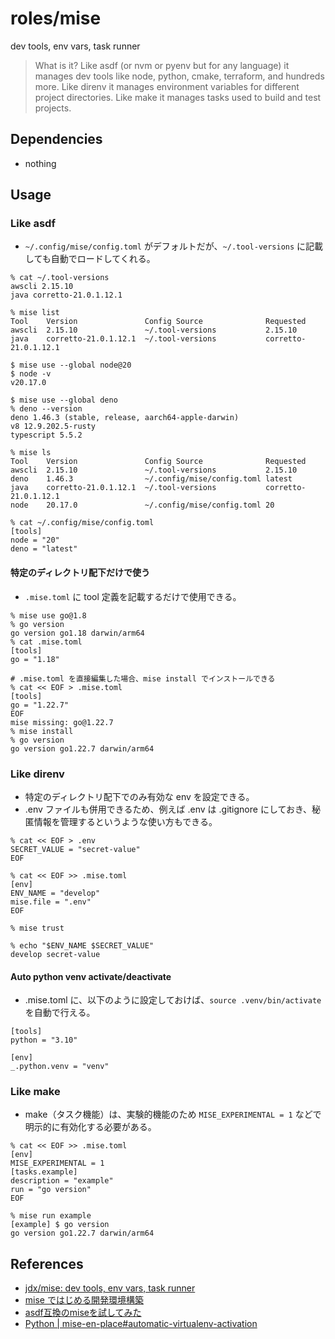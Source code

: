 # roles/mise
dev tools, env vars, task runner

> What is it?
> Like asdf (or nvm or pyenv but for any language) it manages dev tools like node, python, cmake, terraform, and hundreds more.
> Like direnv it manages environment variables for different project directories.
> Like make it manages tasks used to build and test projects.



## Dependencies
- nothing



## Usage
### Like asdf
- `~/.config/mise/config.toml` がデフォルトだが、`~/.tool-versions` に記載しても自動でロードしてくれる。

```
% cat ~/.tool-versions
awscli 2.15.10
java corretto-21.0.1.12.1

% mise list
Tool    Version               Config Source              Requested
awscli  2.15.10               ~/.tool-versions           2.15.10
java    corretto-21.0.1.12.1  ~/.tool-versions           corretto-21.0.1.12.1

$ mise use --global node@20
$ node -v
v20.17.0

$ mise use --global deno
% deno --version
deno 1.46.3 (stable, release, aarch64-apple-darwin)
v8 12.9.202.5-rusty
typescript 5.5.2

% mise ls
Tool    Version               Config Source              Requested
awscli  2.15.10               ~/.tool-versions           2.15.10
deno    1.46.3                ~/.config/mise/config.toml latest
java    corretto-21.0.1.12.1  ~/.tool-versions           corretto-21.0.1.12.1
node    20.17.0               ~/.config/mise/config.toml 20

% cat ~/.config/mise/config.toml
[tools]
node = "20"
deno = "latest"
```

#### 特定のディレクトリ配下だけで使う
- `.mise.toml` に tool 定義を記載するだけで使用できる。

```
% mise use go@1.8
% go version
go version go1.18 darwin/arm64
% cat .mise.toml
[tools]
go = "1.18"

# .mise.toml を直接編集した場合、mise install でインストールできる
% cat << EOF > .mise.toml
[tools]
go = "1.22.7"
EOF
mise missing: go@1.22.7
% mise install
% go version
go version go1.22.7 darwin/arm64
```


### Like direnv
- 特定のディレクトリ配下でのみ有効な env を設定できる。
- .env ファイルも併用できるため、例えば .env は .gitignore にしておき、秘匿情報を管理するというような使い方もできる。

```
% cat << EOF > .env
SECRET_VALUE = "secret-value"
EOF

% cat << EOF >> .mise.toml
[env]
ENV_NAME = "develop"
mise.file = ".env"
EOF

% mise trust

% echo "$ENV_NAME $SECRET_VALUE"
develop secret-value
```


#### Auto python venv activate/deactivate
- .mise.toml に、以下のように設定しておけば、`source .venv/bin/activate` を自動で行える。

```
[tools]
python = "3.10"

[env]
_.python.venv = "venv"
```


### Like make
- make（タスク機能）は、実験的機能のため `MISE_EXPERIMENTAL = 1` などで明示的に有効化する必要がある。

```
% cat << EOF >> .mise.toml
[env]
MISE_EXPERIMENTAL = 1
[tasks.example]
description = "example"
run = "go version"
EOF

% mise run example
[example] $ go version
go version go1.22.7 darwin/arm64
```



## References
- [jdx/mise: dev tools, env vars, task runner](https://github.com/jdx/mise?tab=readme-ov-file)
- [mise ではじめる開発環境構築](https://zenn.dev/takamura/articles/dev-started-with-mise)
- [asdf互換のmiseを試してみた](https://zenn.dev/gw31415/articles/mise-asdf-trial#python-venv-%E3%81%A8%E3%81%AE%E9%80%A3%E6%90%BA)
- [Python | mise-en-place#automatic-virtualenv-activation](https://mise.jdx.dev/lang/python.html#automatic-virtualenv-activation)

